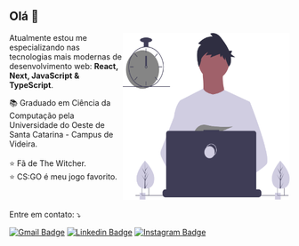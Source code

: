 ## Olá 👋

<img src="./.github/dev.svg" width="300px" height="300px" align="right" alt="Developer">

<p align="left"> 
  Atualmente estou me especializando nas tecnologias mais modernas de desenvolvimento web: <strong>React, Next, JavaScript & TypeScript</strong>.
</p>

<p align="left">
  📚 Graduado em Ciência da Computação pela
  <br/>
  Universidade do Oeste de Santa Catarina - Campus de Videira.
  <br/>
  <br/>
  ⭐ Fã de The Witcher.
  <br/>
  ⭐ CS:GO é meu jogo favorito.
</p>

<br/>

<p align="left">
  Entre em contato: ⤵️
</p>

<p align="left">

[![Gmail Badge](https://img.shields.io/badge/-Gmail-c14438?style=flat-square&logo=Gmail&logoColor=white&link=mailto:douglasscaini.dev@gmail.com)](mailto:douglasscaini.dev@gmail.com)
[![Linkedin Badge](https://img.shields.io/badge/-LinkedIn-0e76a8?style=flat-square&logo=Linkedin&logoColor=white&link=https://www.linkedin.com/in/douglasscaini/)](https://www.linkedin.com/in/douglasscaini/)
[![Instagram Badge](https://img.shields.io/badge/-Instagram-C13584?style=flat-square&logo=Instagram&logoColor=white&link=https://www.instagram.com/douglasscaini/)](https://www.instagram.com/douglasscaini/)

</p>
